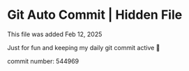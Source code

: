# Git Auto Commit | Hidden File

This file was added Feb 12, 2025

Just for fun and keeping my daily git commit active 🤪

commit number: 544969
